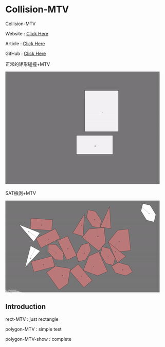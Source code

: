 # Collision-MTV

Collision-MTV

Website : [Click Here](http://davidhsu666.com)

Article : [Click Here](http://davidhsu666.com/archives/gamecollisiondetection/)

GitHub : [Click Here](https://github.com/md9830415)

正常的矩形碰撞+MTV

![AllText](example1.gif)

SAT檢測+MTV

![AllText](example2.gif)

## Introduction

rect-MTV : just rectangle

polygon-MTV : simple test

polygon-MTV-show : complete